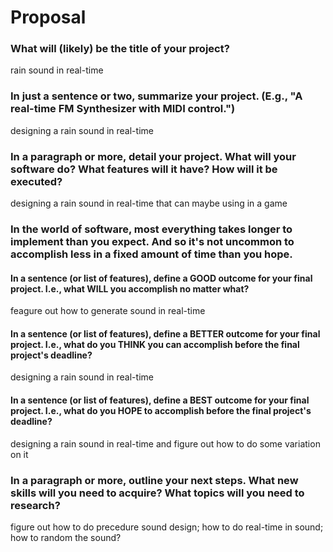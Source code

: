# Proposal

### What will (likely) be the title of your project?

rain sound in real-time

### In just a sentence or two, summarize your project. (E.g., "A real-time FM Synthesizer with MIDI control.")


designing a rain sound in real-time

### In a paragraph or more, detail your project. What will your software do? What features will it have? How will it be executed?


designing a rain sound in real-time that can maybe using in a game

### In the world of software, most everything takes longer to implement than you expect. And so it's not uncommon to accomplish less in a fixed amount of time than you hope.

#### In a sentence (or list of features), define a GOOD outcome for your final project. I.e., what WILL you accomplish no matter what?

feagure out how to generate sound in real-time

#### In a sentence (or list of features), define a BETTER outcome for your final project. I.e., what do you THINK you can accomplish before the final project's deadline?

designing a rain sound in real-time

#### In a sentence (or list of features), define a BEST outcome for your final project. I.e., what do you HOPE to accomplish before the final project's deadline?


designing a rain sound in real-time and figure out how to do some variation on it

### In a paragraph or more, outline your next steps. What new skills will you need to acquire? What topics will you need to research?

figure out how to do precedure sound design;
how to do real-time in sound;
how to random the sound?
